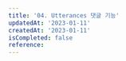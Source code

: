 ```yaml
---
title: '04. Utterances 댓글 기능'
updatedAt: '2023-01-11'
createdAt: '2023-01-11'
isCompleted: false
reference:
---
```

